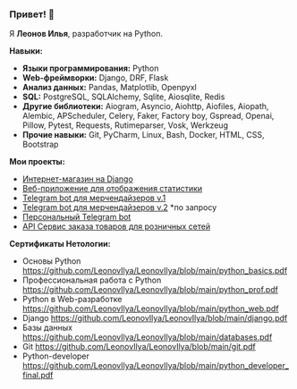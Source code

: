 ### Привет! 👋

Я **Леонов Илья**, разработчик на Python.

**Навыки:**
- **Языки программирования:** Python
- **Web-фреймворки:** Django, DRF, Flask
- **Анализ данных:** Pandas, Matplotlib, Openpyxl
- **SQL:** PostgreSQL, SQLAlchemy, Sqlite, Aiosqlite, Redis
- **Другие библиотеки:** Aiogram, Asyncio, Aiohttp, Aiofiles, Aiopath, Alembic, APScheduler, Celery, Faker, Factory boy, Gspread, Openai, Pillow, Pytest, Requests, Rutimeparser, Vosk, Werkzeug
- **Прочие навыки:** Git, PyCharm, Linux, Bash, Docker, HTML, CSS, Bootstrap

**Мои проекты:**
- [Интернет-магазин на Django](https://github.com/LeonovIlya/Webapp-for-retail)
- [Веб-приложение для отображения статистики](https://github.com/LeonovIlya/ChaStaFLa)
- [Telegram bot для мерчендайзеров v.1](https://github.com/LeonovIlya/Telegram-bot-for-merchandisers)
- [Telegram bot для мерчендайзеров v.2](https://github.com/LeonovIlya/action_bot) *по запросу
- [Персональный Telegram bot](https://github.com/LeonovIlya/Personal_telegram_bot)
- [API Сервис заказа товаров для розничных сетей](https://github.com/LeonovIlya/Netology_study/tree/master/7.Final_Diplom)

**Сертификаты Нетологии:**
- Основы Python https://github.com/LeonovIlya/LeonovIlya/blob/main/python_basics.pdf
- Профессиональная работа с Python https://github.com/LeonovIlya/LeonovIlya/blob/main/python_prof.pdf
- Python в Web-разработке https://github.com/LeonovIlya/LeonovIlya/blob/main/python_web.pdf
- Django https://github.com/LeonovIlya/LeonovIlya/blob/main/django.pdf
- Базы данных https://github.com/LeonovIlya/LeonovIlya/blob/main/databases.pdf
- Git https://github.com/LeonovIlya/LeonovIlya/blob/main/git.pdf
- Python-developer https://github.com/LeonovIlya/LeonovIlya/blob/main/python_developer_final.pdf
